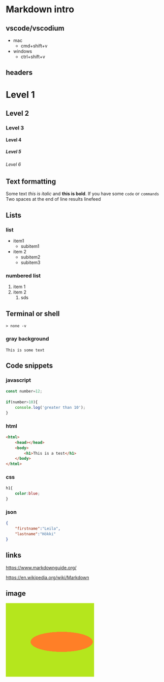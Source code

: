 # Markdown intro

## vscode/vscodium
-   mac
    -   cmd+shift+v
-   windows
    -   ctrl+shift+v

## headers

# Level 1
## Level 2
### Level 3
#### Level 4
##### Level 5
###### Level 6

## Text formatting

Some text *this is italic* and **this is bold**. If you have some `code` or `commands`  
Two spaces at the end of line results linefeed

## Lists

### list
- item1
  - subitem1
-   item 2
    -   subitem2
    -   subitem3

### numbered list
1.  item 1
2.  item 2
    1.  sds

<div style="page-break-after:always;"></div>

## Terminal or shell

```shell
> none -v
```

### gray background
```
This is some text
```

## Code snippets

### javascript

```js
const number=12;

if(number>10){
    console.log('greater than 10');
}
```

### html

```html
<html>
    <head></head>
    <body>
        <h1>This is a test</h1>
    </body>
</html>
```

### css
```css
h1{
    color:blue;
}
```
<div style="page-break-after:always;"></div>

### json
```json
{
    "firstname":"Leila",
    "lastname":"Hökki"
}
```

## links

https://www.markdownguide.org/

https://en.wikipedia.org/wiki/Markdown

## image

![alt text](image1.png "title")
